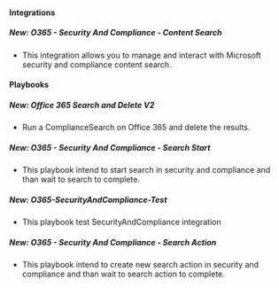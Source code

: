 
#### Integrations
##### New: O365 - Security And Compliance - Content Search
- This integration allows you to manage and interact with Microsoft security and compliance content search.

#### Playbooks
##### New: Office 365 Search and Delete V2
- Run a ComplianceSearch on Office 365 and delete the results.
##### New: O365 - Security And Compliance - Search Start
- This playbook intend to start search in security and compliance and than wait to search to complete.
##### New: O365-SecurityAndCompliance-Test
- This playbook test SecurityAndCompliance integration
##### New: O365 - Security And Compliance - Search Action
- This playbook intend to create new search action in security and compliance and than wait to search action to complete.